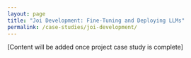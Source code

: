 ```yaml
---
layout: page
title: "Joi Development: Fine-Tuning and Deploying LLMs"
permalink: /case-studies/joi-development/
---
```


[Content will be added once project case study is complete]

